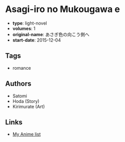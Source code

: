 # Asagi-iro no Mukougawa e

-   **type**: light-novel
-   **volumes**: 1
-   **original-name**: あさぎ色の向こう側へ
-   **start-date**: 2015-12-04

## Tags

-   romance

## Authors

-   Satomi
-   Hoda (Story)
-   Kirimurate (Art)

## Links

-   [My Anime list](https://myanimelist.net/manga/108719/Asagi-iro_no_Mukougawa_e)
